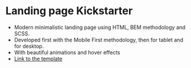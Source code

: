 # Landing page Kickstarter
- Modern minimalistic landing page using HTML, BEM methodology and SCSS.
- Developed first with the Mobile First methodology, then for tablet and for desktop.
- With beautiful animations and hover effects
- [Link to the template](https://www.figma.com/file/Ujp7bCFuvuJlkn8TSbQPSZ/%E2%84%9611-(kickstarter)?node-id=0%3A1)
